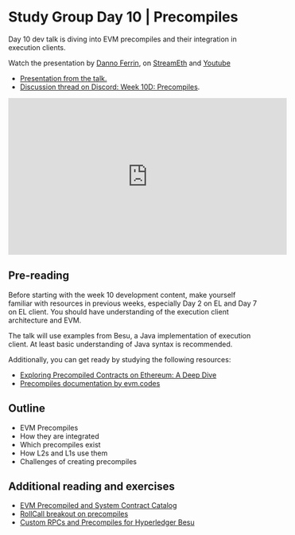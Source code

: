 # Study Group Day 10 | Precompiles 

Day 10 dev talk is diving into EVM precompiles and their integration in execution clients.

Watch the presentation by [Danno Ferrin](https://twitter.com/shemnon), on [StreamEth](https://streameth.org/65cf97e702e803dbd57d823f/epf_study_group) and [Youtube](https://www.youtube.com/watch?v=daiMhkt0XTw)

- [Presentation from the talk.](https://hackmd.io/@shemnon/precompiles)
- [Discussion thread on Discord: Week 10D: Precompiles](https://discord.com/channels/1205546645496795137/1231990093506678785).

<iframe width="560" height="315" src="https://www.youtube.com/embed/daiMhkt0XTw?si=6c4EJRi-g1G5udJH" title="YouTube video player" frameborder="0" allow="accelerometer; autoplay; clipboard-write; encrypted-media; gyroscope; picture-in-picture; web-share" referrerpolicy="strict-origin-when-cross-origin" allowfullscreen></iframe>

## Pre-reading

Before starting with the week 10 development content, make yourself familiar with resources in previous weeks, especially Day 2 on EL and Day 7 on EL client. You should have understanding of the execution client architecture and EVM. 

The talk will use examples from Besu, a Java implementation of execution client. At least basic understanding of Java syntax is recommended.

Additionally, you can get ready by studying the following resources:
- [Exploring Precompiled Contracts on Ethereum: A Deep Dive](https://lucasmartincalderon.medium.com/exploring-precompiled-contracts-on-ethereum-a-deep-dive-4e9f9682e0aa)
- [Precompiles documentation by evm.codes](https://www.evm.codes/precompiled)

## Outline

- EVM Precompiles
- How they are integrated
- Which precompiles exist 
- How L2s and L1s use them
- Challenges of creating precompiles

## Additional reading and exercises

- [EVM Precompiled and System Contract Catalog](https://github.com/shemnon/precompiles/)
- [RollCall breakout on precompiles](https://www.youtube.com/watch?v=tg01COfxi_M)
- [Custom RPCs and Precompiles for Hyperledger Besu](https://www.youtube.com/watch?v=djL5nczlYFw)
